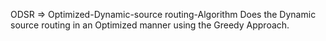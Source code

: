 ODSR => Optimized-Dynamic-source
routing-Algorithm 
Does the Dynamic source routing in an 
Optimized manner using the Greedy Approach. 
